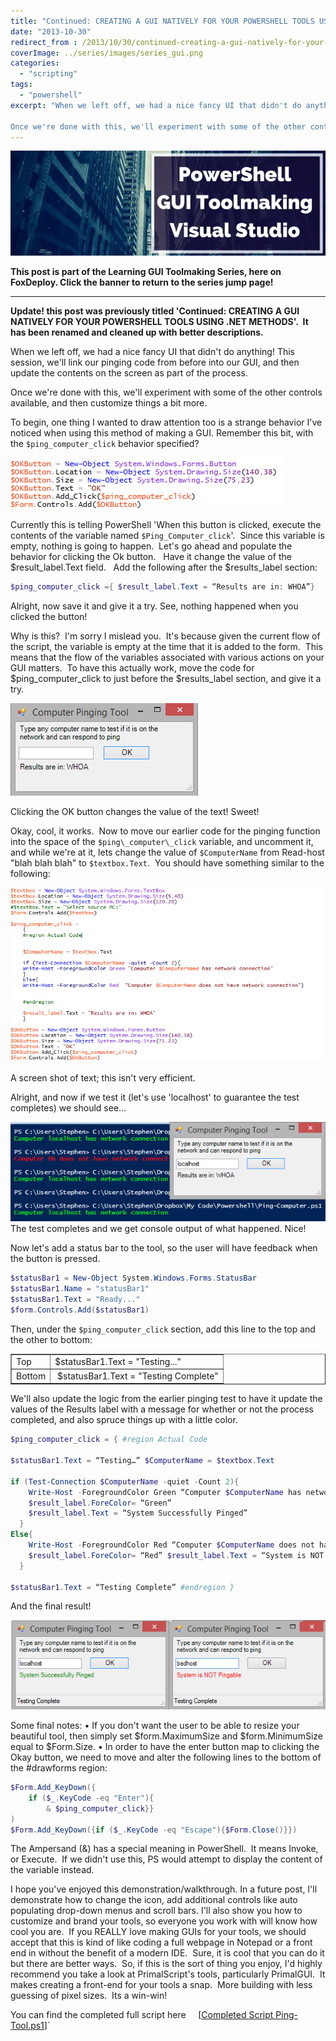```yaml
---
title: "Continued: CREATING A GUI NATIVELY FOR YOUR POWERSHELL TOOLS USING .NET METHODS"
date: "2013-10-30"
redirect_from : /2013/10/30/continued-creating-a-gui-natively-for-your-powershell-tools-using-net-methods
coverImage: ../series/images/series_gui.png
categories: 
  - "scripting"
tags: 
  - "powershell"
excerpt: "When we left off, we had a nice fancy UI that didn't do anything! This session, we'll link our pinging code from before into our GUI, and then update the contents on the screen as part of the process.

Once we're done with this, we'll experiment with some of the other controls available, and then customize things a bit more."
---
```


[![Learning PowerShell GUIs](../series/images/series_gui.webp)](/series/LearningGUIs)

**This post is part of the Learning GUI Toolmaking Series, here on FoxDeploy. Click the banner to return to the series jump page!**

* * *

**Update! this post was previously titled 'Continued: CREATING A GUI NATIVELY FOR YOUR POWERSHELL TOOLS USING .NET METHODS'.  It has been renamed and cleaned up with better descriptions.**

When we left off, we had a nice fancy UI that didn't do anything! This session, we'll link our pinging code from before into our GUI, and then update the contents on the screen as part of the process.

Once we're done with this, we'll experiment with some of the other controls available, and then customize things a bit more.

To begin, one thing I wanted to draw attention too is a strange behavior I've noticed when using this method of making a GUI. Remember this bit, with the `$ping_computer_click` behavior specified?

![](../assets/images/2013/10/images/ep2_pingtool_01.png)

Currently this is telling PowerShell 'When this button is clicked, execute the contents of the variable named `$Ping_Computer_click`'.  Since this variable is empty, nothing is going to happen.  Let's go ahead and populate the behavior for clicking the Ok button.   Have it change the value of the $result\_label.Text field.   Add the following after the $results\_label section:

```powershell
$ping_computer_click ={ $result_label.Text = “Results are in: WHOA”} 
```

Alright, now save it and give it a try. See, nothing happened when you clicked the button!

Why is this?  I'm sorry I mislead you.  It's because given the current flow of the script, the variable is empty at the time that it is added to the form.  This means that the flow of the variables associated with various actions on your GUI matters.  To have this actually work, move the code for $ping\_computer\_click to just before the $results\_label section, and give it a try.

![](../assets/images/2013/10/images/ep2_pingtool_02.png) 

Clicking the OK button changes the value of the text! Sweet!

Okay, cool, it works.  Now to move our earlier code for the pinging function into the space of the `$ping\_computer\_click` variable, and uncomment it, and while we're at it, lets change the value of `$ComputerName` from Read-host "blah blah blah" to `$textbox.Text`​.  You should have something similar to the following:

![](../assets/images/2013/10/images/ep2_pingtool_03.png) 

A screen shot of text; this isn't very efficient.

Alright, and now if we test it (let's use 'localhost' to guarantee the test completes) we should see…

![](../assets/images/2013/10/images/ep2_pingtool_04.png) The test completes and we get console output of what happened. Nice!

Now let's add a status bar to the tool, so the user will have feedback when the button is pressed.


```powershell
$statusBar1 = New-Object System.Windows.Forms.StatusBar 
$statusBar1.Name = "statusBar1" 
$statusBar1.Text = "Ready..." 
$form.Controls.Add($statusBar1)
```
Then, under the `$ping_computer_click` section, add this line to the top and the other to bottom:

<table border="1" cellspacing="0" cellpadding="0"><tbody><tr><td>Top</td><td>$statusBar1.Text = "Testing..."</td></tr><tr><td>Bottom</td><td>&nbsp;$statusBar1.Text = "Testing Complete"</td></tr></tbody></table>

We'll also update the logic from the earlier pinging test to have it update the values of the Results label with a message for whether or not the process completed, and also spruce things up with a little color.


```powershell
$ping_computer_click = { #region Actual Code

$statusBar1.Text = “Testing…” $ComputerName = $textbox.Text

if (Test-Connection $ComputerName -quiet -Count 2){ 
    Write-Host -ForegroundColor Green “Computer $ComputerName has network connection” 
    $result_label.ForeColor= “Green” 
    $result_label.Text = “System Successfully Pinged” 
  } 
Else{ 
    Write-Host -ForegroundColor Red “Computer $ComputerName does not have network connection” 
    $result_label.ForeColor= “Red” $result_label.Text = “System is NOT Pingable” 
  }

$statusBar1.Text = “Testing Complete” #endregion }
```
And the final result!

![](../assets/images/2013/10/images/ep2_pingtool_05.png)

Some final notes: • If you don't want the user to be able to resize your beautiful tool, then simply set $form.MaximumSize and $form.MinimumSize equal to $Form.Size. • In order to have the enter button map to clicking the Okay button, we need to move and alter the following lines to the bottom of the #drawforms region:

```powershell
$Form.Add_KeyDown({
    if ($_.KeyCode -eq "Enter"){
        & $ping_computer_click}}
) 
$Form.Add_KeyDown({if ($_.KeyCode -eq "Escape"){$Form.Close()}})
```
The Ampersand (&) has a special meaning in PowerShell.  It means Invoke, or Execute.  If we didn't use this, PS would attempt to display the content of the variable instead.

I hope you've enjoyed this demonstration/walkthrough. In a future post, I'll demonstrate how to change the icon, add additional controls like auto populating drop-down menus and scroll bars. I'll also show you how to customize and brand your tools, so everyone you work with will know how cool you are.  If you REALLY love making GUIs for your tools, we should accept that this is kind of like coding a full webpage in Notepad or a front end in without the benefit of a modern IDE.  Sure, it is cool that you can do it but there are better ways.  So, if this is the sort of thing you enjoy, I'd highly recommend you take a look at PrimalScript's tools, particularly PrimalGUI.  It makes creating a front-end for your tools a snap.  More building with less guessing of pixel sizes.  Its a win-win!

You can find the completed full script here     [[Completed Script Ping-Tool.ps1](http://foxdeploy.com/code-and-scripts/completed-script-ping-tool-ps1/ "Completed Script Ping-Tool.ps1")]`
